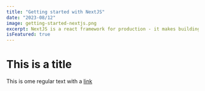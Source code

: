```yaml
---
title: "Getting started with NextJS"
date: "2023-08/12"
image: getting-started-nextjs.png
excerpt: NextJS is a react framework for production - it makes building fullstack React apps and sites a breeze and ships with built-in SSR.
isFeatured: true
---
```


# This is a title

This is ome regular text with a [link](https://google.com)
